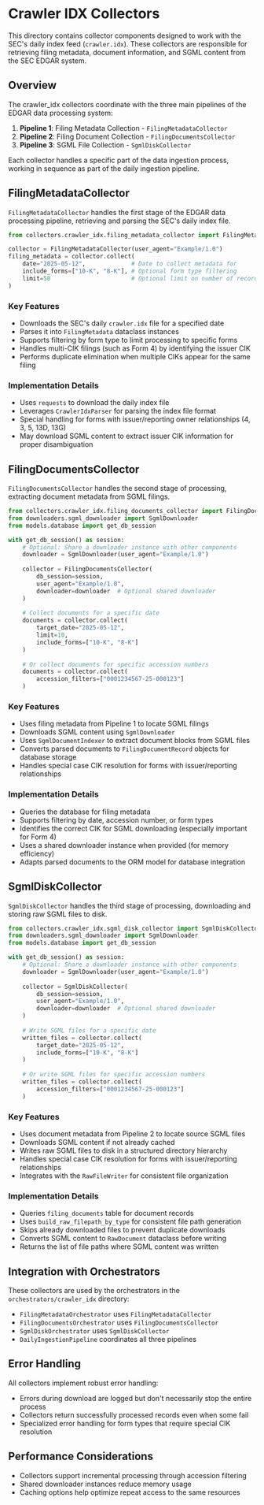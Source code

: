 # Crawler IDX Collectors

This directory contains collector components designed to work with the SEC's daily index feed (`crawler.idx`). These collectors are responsible for retrieving filing metadata, document information, and SGML content from the SEC EDGAR system.

## Overview

The crawler_idx collectors coordinate with the three main pipelines of the EDGAR data processing system:

1. **Pipeline 1**: Filing Metadata Collection - `FilingMetadataCollector`
2. **Pipeline 2**: Filing Document Collection - `FilingDocumentsCollector`
3. **Pipeline 3**: SGML File Collection - `SgmlDiskCollector`

Each collector handles a specific part of the data ingestion process, working in sequence as part of the daily ingestion pipeline.

## FilingMetadataCollector

`FilingMetadataCollector` handles the first stage of the EDGAR data processing pipeline, retrieving and parsing the SEC's daily index file.

```python
from collectors.crawler_idx.filing_metadata_collector import FilingMetadataCollector

collector = FilingMetadataCollector(user_agent="Example/1.0")
filing_metadata = collector.collect(
    date="2025-05-12",             # Date to collect metadata for
    include_forms=["10-K", "8-K"], # Optional form type filtering
    limit=50                       # Optional limit on number of records
)
```

### Key Features

- Downloads the SEC's daily `crawler.idx` file for a specified date
- Parses it into `FilingMetadata` dataclass instances
- Supports filtering by form type to limit processing to specific forms
- Handles multi-CIK filings (such as Form 4) by identifying the issuer CIK
- Performs duplicate elimination when multiple CIKs appear for the same filing

### Implementation Details

- Uses `requests` to download the daily index file
- Leverages `CrawlerIdxParser` for parsing the index file format
- Special handling for forms with issuer/reporting owner relationships (4, 3, 5, 13D, 13G)
- May download SGML content to extract issuer CIK information for proper disambiguation

## FilingDocumentsCollector

`FilingDocumentsCollector` handles the second stage of processing, extracting document metadata from SGML filings.

```python
from collectors.crawler_idx.filing_documents_collector import FilingDocumentsCollector
from downloaders.sgml_downloader import SgmlDownloader
from models.database import get_db_session

with get_db_session() as session:
    # Optional: Share a downloader instance with other components
    downloader = SgmlDownloader(user_agent="Example/1.0")
    
    collector = FilingDocumentsCollector(
        db_session=session,
        user_agent="Example/1.0",
        downloader=downloader  # Optional shared downloader
    )
    
    # Collect documents for a specific date
    documents = collector.collect(
        target_date="2025-05-12",
        limit=10,
        include_forms=["10-K", "8-K"]
    )
    
    # Or collect documents for specific accession numbers
    documents = collector.collect(
        accession_filters=["0001234567-25-000123"]
    )
```

### Key Features

- Uses filing metadata from Pipeline 1 to locate SGML filings
- Downloads SGML content using `SgmlDownloader`
- Uses `SgmlDocumentIndexer` to extract document blocks from SGML files
- Converts parsed documents to `FilingDocumentRecord` objects for database storage
- Handles special case CIK resolution for forms with issuer/reporting relationships

### Implementation Details

- Queries the database for filing metadata
- Supports filtering by date, accession number, or form types
- Identifies the correct CIK for SGML downloading (especially important for Form 4)
- Uses a shared downloader instance when provided (for memory efficiency)
- Adapts parsed documents to the ORM model for database integration

## SgmlDiskCollector

`SgmlDiskCollector` handles the third stage of processing, downloading and storing raw SGML files to disk.

```python
from collectors.crawler_idx.sgml_disk_collector import SgmlDiskCollector
from downloaders.sgml_downloader import SgmlDownloader
from models.database import get_db_session

with get_db_session() as session:
    # Optional: Share a downloader instance with other components
    downloader = SgmlDownloader(user_agent="Example/1.0")
    
    collector = SgmlDiskCollector(
        db_session=session,
        user_agent="Example/1.0",
        downloader=downloader  # Optional shared downloader
    )
    
    # Write SGML files for a specific date
    written_files = collector.collect(
        target_date="2025-05-12",
        include_forms=["10-K", "8-K"]
    )
    
    # Or write SGML files for specific accession numbers
    written_files = collector.collect(
        accession_filters=["0001234567-25-000123"]
    )
```

### Key Features

- Uses document metadata from Pipeline 2 to locate source SGML files
- Downloads SGML content if not already cached
- Writes raw SGML files to disk in a structured directory hierarchy
- Handles special case CIK resolution for forms with issuer/reporting relationships
- Integrates with the `RawFileWriter` for consistent file organization

### Implementation Details

- Queries `filing_documents` table for document records
- Uses `build_raw_filepath_by_type` for consistent file path generation
- Skips already downloaded files to prevent duplicate downloads
- Converts SGML content to `RawDocument` dataclass before writing
- Returns the list of file paths where SGML content was written

## Integration with Orchestrators

These collectors are used by the orchestrators in the `orchestrators/crawler_idx` directory:

- `FilingMetadataOrchestrator` uses `FilingMetadataCollector`
- `FilingDocumentsOrchestrator` uses `FilingDocumentsCollector`
- `SgmlDiskOrchestrator` uses `SgmlDiskCollector`
- `DailyIngestionPipeline` coordinates all three pipelines

## Error Handling

All collectors implement robust error handling:

- Errors during download are logged but don't necessarily stop the entire process
- Collectors return successfully processed records even when some fail
- Specialized error handling for form types that require special CIK resolution

## Performance Considerations

- Collectors support incremental processing through accession filtering
- Shared downloader instances reduce memory usage
- Caching options help optimize repeat access to the same resources